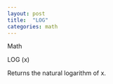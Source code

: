 ```yaml
---
layout: post
title:  "LOG"
categories: math
---
```

Math

LOG (x)

Returns the natural logarithm of x.

